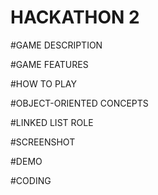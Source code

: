 # HACKATHON 2

#GAME DESCRIPTION




#GAME FEATURES




#HOW TO PLAY



#OBJECT-ORIENTED CONCEPTS




#LINKED LIST ROLE




#SCREENSHOT




#DEMO



#CODING

